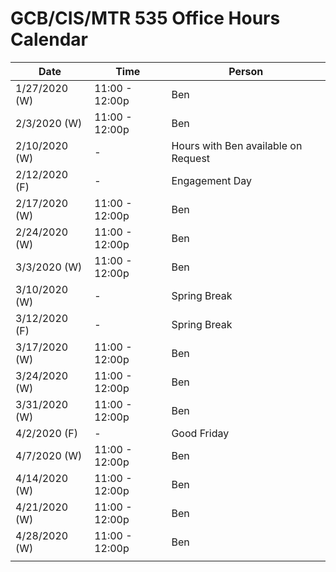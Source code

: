 # GCB/CIS/MTR 535 Office Hours Calendar

| Date           | Time           | Person                              |
|----------------|----------------|-------------------------------------|
| 1/27/2020 (W)  | 11:00 - 12:00p | Ben                                 |
| 2/3/2020 (W)   | 11:00 - 12:00p | Ben                                 |
| 2/10/2020 (W)  | -              | Hours with Ben available on Request |
| 2/12/2020 (F)  | -              | Engagement Day                      |
| 2/17/2020 (W)  | 11:00 - 12:00p | Ben                                 |
| 2/24/2020 (W)  | 11:00 - 12:00p | Ben                                 |
| 3/3/2020 (W)   | 11:00 - 12:00p | Ben                                 |
| 3/10/2020 (W)  | -              | Spring Break                        |
| 3/12/2020 (F)  | -              | Spring Break                        |
| 3/17/2020 (W)  | 11:00 - 12:00p | Ben                                 |
| 3/24/2020 (W)  | 11:00 - 12:00p | Ben                                 |
| 3/31/2020 (W)  | 11:00 - 12:00p | Ben                                 |
| 4/2/2020 (F)   | -              | Good Friday                         |
| 4/7/2020 (W)   | 11:00 - 12:00p | Ben                                 |
| 4/14/2020 (W)  | 11:00 - 12:00p | Ben                                 |
| 4/21/2020 (W)  | 11:00 - 12:00p | Ben                                 |
| 4/28/2020 (W)  | 11:00 - 12:00p | Ben                                 |
|                |                |                                     |